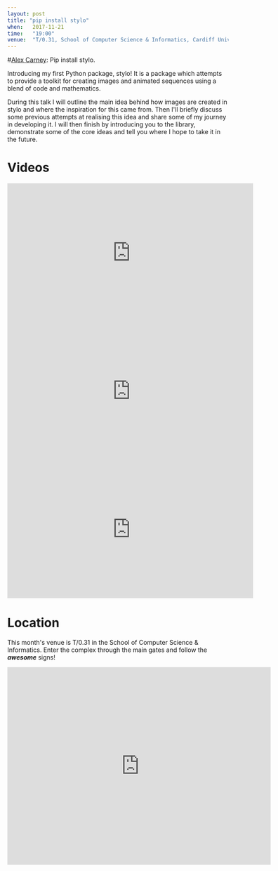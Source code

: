 ```yaml
---
layout: post
title: "pip install stylo"
when:   2017-11-21
time:   "19:00"
venue:  "T/0.31, School of Computer Science & Informatics, Cardiff University"
---
```


#[Alex Carney](https://twitter.com/alcarneyme): Pip install stylo.

Introducing my first Python package, stylo! It is a package which attempts to
provide a toolkit for creating images and animated sequences using a blend of
code and mathematics.

During this talk I will outline the main idea behind how images are created in
stylo and where the inspiration for this came from. Then I'll briefly discuss
some previous attempts at realising this idea and share some of my journey in
developing it. I will then finish by introducing you to the library,
demonstrate some of the core ideas and tell you where I hope to take it in the
future.

# Videos

<iframe width="560" height="315" src="https://www.youtube.com/embed/0cMUQTbTVGc" frameborder="0" allow="autoplay; encrypted-media" allowfullscreen></iframe>

<iframe width="560" height="315" src="https://www.youtube.com/embed/uipkK07-cUk" frameborder="0" allow="autoplay; encrypted-media" allowfullscreen></iframe>

<iframe width="560" height="315" src="https://www.youtube.com/embed/0S7eelo819o" frameborder="0" allow="autoplay; encrypted-media" allowfullscreen></iframe>

# Location

This month's venue is T/0.31 in the School of Computer Science & Informatics. Enter the complex through the main gates and follow the ***awesome*** signs!

<iframe src="https://www.google.com/maps/embed?pb=!1m18!1m12!1m3!1d2484.5563658121855!2d-3.1726044842308547!3d51.4846569796314!2m3!1f0!2f0!3f0!3m2!1i1024!2i768!4f13.1!3m3!1m2!1s0x486e1cb8742c46f5%3A0xc620b871e5d19cac!2sTrevithick+Bldg%2C+Cardiff+CF24!5e0!3m2!1sen!2suk!4v1456917752266" width="600" height="450" frameborder="0" style="border:0" allowfullscreen>&nbsp;</iframe>
